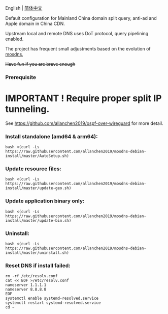 English | [简体中文](./README_zh-CN.md)


Default configuration for Mainland China domain split query, anti-ad and Apple domain in China CDN.

Upstream local and remote DNS uses DoT protocol, query pipelining enabled.

The project has frequent small adjustments based on the evolution of [mosdns](https://github.com/IrineSistiana/mosdns), 

~~Have fun if you are brave enough~~

### Prerequisite
# IMPORTANT ! Require proper split IP tunneling. 

See https://github.com/allanchen2019/ospf-over-wireguard for more detail.

### Install standalone (amd64 & arm64):
```
bash <(curl -Ls https://raw.githubusercontent.com/allanchen2019/mosdns-debian-install/master/AutoSetup.sh)
```


### Update resource files:
```
bash <(curl -Ls https://raw.githubusercontent.com/allanchen2019/mosdns-debian-install/master/update-geo.sh)
```

### Update application binary only:
```
bash <(curl -Ls https://raw.githubusercontent.com/allanchen2019/mosdns-debian-install/master/update-bin.sh)
```


### Uninstall:
```
bash <(curl -Ls https://raw.githubusercontent.com/allanchen2019/mosdns-debian-install/master/uninstall.sh)
```

### Reset DNS if install failed:
```
rm -rf /etc/resolv.conf
cat << EOF >/etc/resolv.conf
nameserver 1.1.1.1
nameserver 8.8.8.8
EOF
systemctl enable systemd-resolved.service
systemctl restart systemd-resolved.service
cd ~
```